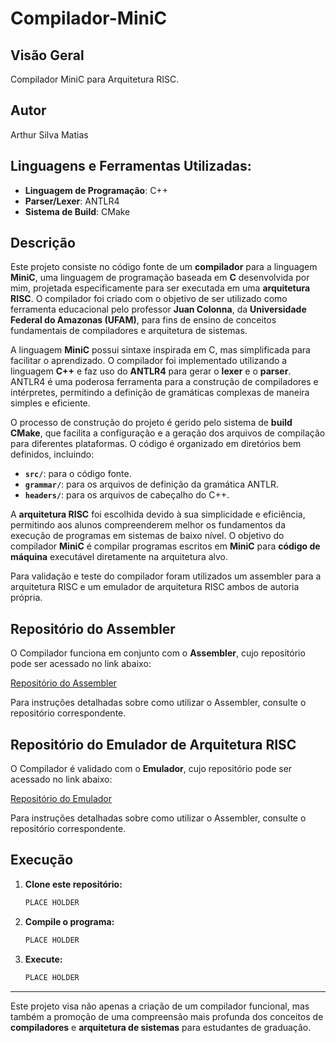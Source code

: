 # Compilador-MiniC

## Visão Geral

Compilador MiniC para Arquitetura RISC.

## Autor

Arthur Silva Matias

## Linguagens e Ferramentas Utilizadas:
- **Linguagem de Programação**: C++
- **Parser/Lexer**: ANTLR4
- **Sistema de Build**: CMake


## Descrição

Este projeto consiste no código fonte de um **compilador** para a linguagem **MiniC**, uma linguagem de programação baseada em **C** desenvolvida por mim, projetada especificamente para ser executada em uma **arquitetura RISC**. O compilador foi criado com o objetivo de ser utilizado como ferramenta educacional pelo professor **Juan Colonna**, da **Universidade Federal do Amazonas (UFAM)**, para fins de ensino de conceitos fundamentais de compiladores e arquitetura de sistemas.

A linguagem **MiniC** possui sintaxe inspirada em C, mas simplificada para facilitar o aprendizado. O compilador foi implementado utilizando a linguagem **C++** e faz uso do **ANTLR4** para gerar o **lexer** e o **parser**. ANTLR4 é uma poderosa ferramenta para a construção de compiladores e intérpretes, permitindo a definição de gramáticas complexas de maneira simples e eficiente.

O processo de construção do projeto é gerido pelo sistema de **build CMake**, que facilita a configuração e a geração dos arquivos de compilação para diferentes plataformas. O código é organizado em diretórios bem definidos, incluindo:
- **`src/`**: para o código fonte.
- **`grammar/`**: para os arquivos de definição da gramática ANTLR.
- **`headers/`**: para os arquivos de cabeçalho do C++.

A **arquitetura RISC** foi escolhida devido à sua simplicidade e eficiência, permitindo aos alunos compreenderem melhor os fundamentos da execução de programas em sistemas de baixo nível. O objetivo do compilador **MiniC** é compilar programas escritos em **MiniC** para **código de máquina** executável diretamente na arquitetura alvo.

Para validação e teste do compilador foram utilizados um assembler para a arquitetura RISC e um emulador de arquitetura RISC ambos de autoria própria.

## Repositório do Assembler

O Compilador funciona em conjunto com o **Assembler**, cujo repositório pode ser acessado no link abaixo:

[Repositório do Assembler](https://github.com/Arthur-WhiteCorp/Assembler)

Para instruções detalhadas sobre como utilizar o Assembler, consulte o repositório correspondente.

## Repositório do Emulador de Arquitetura RISC

O Compilador é validado com o **Emulador**, cujo repositório pode ser acessado no link abaixo:

[Repositório do Emulador](https://github.com/Arthur-WhiteCorp/Emulador-De-Arquitetura-De-Computador)

Para instruções detalhadas sobre como utilizar o Assembler, consulte o repositório correspondente.

## Execução

1. **Clone este repositório:**
   ```bash
   PLACE HOLDER  
   ```

2. **Compile o programa:**
   ```bash
   PLACE HOLDER
   ```

3. **Execute:**
   ```bash
   PLACE HOLDER
   ```


---

Este projeto visa não apenas a criação de um compilador funcional, mas também a promoção de uma compreensão mais profunda dos conceitos de **compiladores** e **arquitetura de sistemas** para estudantes de graduação.
